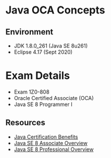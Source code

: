 # Java OCA Concepts

## Environment
- JDK 1.8.0_261 (Java SE 8u261)
- Eclipse 4.17 (Sept 2020)

# Exam Details
- Exam 1Z0-808
- Oracle Certified Associate (OCA)
- Java SE 8 Programmer I

## Resources
- [Java Certification Benefits](https://education.oracle.com/java-certification-benefits)
- [Java SE 8 Associate Overview](https://education.oracle.com/products/trackp_333)
- [Java SE 8 Professional Overview](https://education.oracle.com/oracle-certified-professional-java-se-8-programmer/trackp_357)